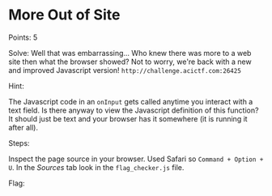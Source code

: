 # More Out of Site

Points: 5

Solve:
Well that was embarrassing... Who knew there was more to a web site then what the browser showed? Not to worry, we're back with a new and improved Javascript version! `http://challenge.acictf.com:26425`

Hint:

The Javascript code in an `onInput` gets called anytime you interact with a text field.
Is there anyway to view the Javascript definition of this function? It should just be text and your browser has it somewhere (it is running it after all).

Steps:

Inspect the page source in your browser. Used Safari so `Command + Option + U`. In the _Sources_ tab look in the `flag_checker.js` file.

Flag: <!-- ACI{client_side_fail_f77c150b} -->
